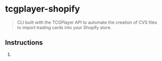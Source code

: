 # tcgplayer-shopify

> CLI built with the TCGPlayer API to automate the creation of CVS files to import trading cards into your Shopify store.

## Instructions

1. 
